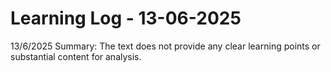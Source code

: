 # Learning Log - 13-06-2025

13/6/2025
Summary: The text does not provide any clear learning points or substantial content for analysis.

